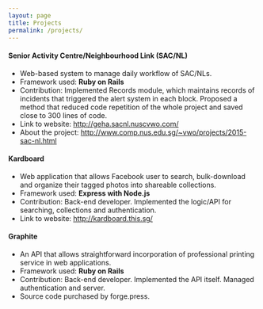 ```yaml
---
layout: page
title: Projects
permalink: /projects/
---
```

#### Senior Activity Centre/Neighbourhood Link (SAC/NL)

- Web-based system to manage daily workflow of SAC/NLs.
- Framework used: **Ruby on Rails**
- Contribution: Implemented Records module, which maintains records of incidents that triggered the alert system in each block. Proposed a method that reduced code repetition of the whole project and saved close to 300 lines of code.
- Link to website: <http://geha.sacnl.nuscvwo.com/>
- About the project: <http://www.comp.nus.edu.sg/~vwo/projects/2015-sac-nl.html>

#### Kardboard

- Web application that allows Facebook user to search, bulk-download and organize their tagged photos into shareable collections.
- Framework used: **Express with Node.js**
- Contribution: Back-end developer. Implemented the logic/API for searching, collections and
authentication.
- Link to website: <http://kardboard.this.sg/>

#### Graphite

- An API that allows straightforward incorporation of professional printing service in web applications.
- Framework used: **Ruby on Rails**
- Contribution: Back-end developer. Implemented the API itself. Managed authentication and server.
- Source code purchased by forge.press.
